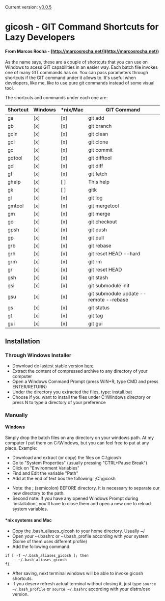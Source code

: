 Current version: [v0.0.5](../../releases/tag/v0.0.5)

# gicosh - GIT Command Shortcuts for Lazy Developers
#### From Marcos Rocha - [http://marcosrocha.net/](http://marcosrocha.net/)
As the name says, these are a couple of shortcuts that you can use on Windows to acess GIT capabilities in an easier way.
Each batch file invokes one of many GIT commands has on. You can pass parameters through shortcuts if the GIT command under it allows to.
It's useful when developers, like me, like to use pure git commands instead of some visual tool.

The shortcuts and commands under each one are:

|Shortcut|Windows |*nix/Mac|GIT Command|
|--------|--------|--------|-----------|
|ga| [x] | [x] |git add|
|gb| [x] | [x] |git branch|
|gcln| [x] | [x] |git clean|
|gcl| [x] | [x] |git clone|
|gc| [x] | [x] |git commit|
|gdtool| [x] | [x] |git difftool|
|gd| [x] | [x] |git diff|
|gf| [x] | [x] |git fetch|
|ghelp| [x] | [ ] |This help|
|gk| [x] | [ ] |gitk|
|gl| [x] | [x] |git log|
|gmtool| [x] | [x] |git mergetool|
|gm| [x] | [x] |git merge|
|go| [x] | [x] |git checkout|
|gpsh | [x] | [x] |git push|
|gp| [x] | [x] |git pull|
|grb| [x] | [x] |git rebase|
|grh| [x] | [x] |git reset HEAD --hard|
|grm| [x] | [x] |git rm|
|gr| [x] | [x] |git reset HEAD|
|gsh| [x] | [x] |git stash|
|gsi| [x] | [x] |git submodule init|
|gsu| [x] | [x] |git submodule update --remote --rebase|
|gs| [x] | [x] |git status|
|gt| [x] | [x] |git tag|
|gui| [x] | [x] |git gui|

## Installation
### Through Windows Installer
  - Download de lastest stable version [here](../../releases/tag/v0.0.5)
  - Extract the content of compressed archive to any directory of your computer
  - Open a Windows Command Prompt (press WIN+R, type CMD and press ENTER/RETURN)
  - Under the directory you extracted the files, type: install.bat
  - Choose if you want to install the files under C:\Windows directory or
    press N to type a directory of your preference

### Manually
#### Windows
Simply drop the batch files on any directory on your windows path. At my computer I put them on C:\Windows, but you can feel free to put at any place.
Example:
  - Download and extract (or copy) the files on C:\gicosh
  - Go to "System Properties" (usually pressing "CTRL+Pause Break")
  - Click on "Environment Variables"
  - Find and Edit the variable "Path"
  - Add at the end of text box the following: ;C:\gicosh

* Note: the ; (semicolon) BEFORE directory. It is necessary to separate our new directory to the path.
* Second note: If you have any opened Windows Prompt during 'installation', you'll have to close them and open a new one to reload system variables.

#### *nix systems and Mac
  - Copy the .bash_aliases_gicosh to your home directory. Usually ~/
  - Open your ~/.bashrc or ~/.bash_profile according with your system (Some of them uses different profile)
  - Add the following command:
  ```
  if [ -f ~/.bash_aliases_gicosh ]; then
      . ~/.bash_aliases_gicosh
  fi
  ```
  - After saving, next terminal windows will be able to invoke gicosh shortcuts.
  - If you deserv refresh actual terminal without closing it, just type ```source ~/.bash_profile``` or ```source ~/.bashrc``` according with your distro/osx version.